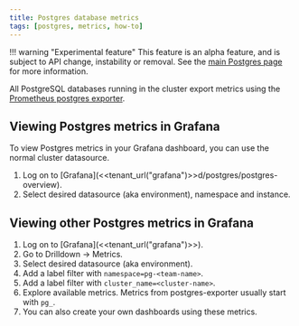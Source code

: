 ```yaml
---
title: Postgres database metrics
tags: [postgres, metrics, how-to]
---
```


!!! warning "Experimental feature"
    This feature is an alpha feature, and is subject to API change, instability or removal.
    See the [main Postgres page](../README.md) for more information.
    

All PostgreSQL databases running in the cluster export metrics using the [Prometheus postgres exporter](https://github.com/prometheus-community/postgres_exporter).

## Viewing Postgres metrics in Grafana

To view Postgres metrics in your Grafana dashboard, you can use the normal cluster datasource.

1. Log on to [Grafana](<<tenant_url("grafana")>>d/postgres/postgres-overview).
2. Select desired datasource (aka environment), namespace and instance.


## Viewing other Postgres metrics in Grafana

1. Log on to [Grafana](<<tenant_url("grafana")>>).
2. Go to Drilldown -> Metrics.
3. Select desired datasource (aka environment).
4. Add a label filter with `namespace=pg-<team-name>`.
5. Add a label filter with `cluster_name=<cluster-name>`.
6. Explore available metrics. Metrics from postgres-exporter usually start with `pg_`.
7. You can also create your own dashboards using these metrics.

